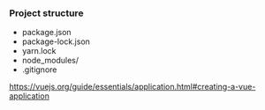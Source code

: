 ### Project structure

- package.json
- package-lock.json
- yarn.lock
- node_modules/
- .gitignore


<aside class="notes">

https://vuejs.org/guide/essentials/application.html#creating-a-vue-application

</aside>
